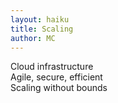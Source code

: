 ```yaml
---
layout: haiku
title: Scaling
author: MC
---
```


Cloud infrastructure<br>
Agile, secure, efficient<br>
Scaling without bounds<br>